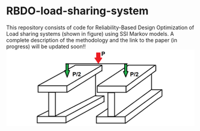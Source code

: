 # RBDO-load-sharing-system
This repository consists of code for Reliability-Based Design Optimization of Load sharing systems (shown in figure) using SSI Markov models. A complete description of the methodology and the link to the paper (in progress) will be updated soon!! 
![RBDO system](https://github.com/arunbalas/RBDO-load-sharing-system/blob/master/identical%20sys.png)
